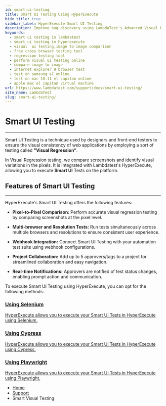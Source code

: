 ```yaml
---
id: smart-ui-testing
title: Smart UI Testing Using HyperExecute
hide_title: true
sidebar_label: HyperExecute Smart UI Testing
description: Improve bug discovery using LambdaTest's Advanced Visual UI Regression Testing. Effortlessly pinpoint visual discrepancies and regression issues in recent builds to ensure impeccable app deployment.
keywords:
  - smart ui testing in lambdatest
  - smart ui testing in hyperexecute
  - visual  ui testing,image to image comparison
  - free cross browser testing tool
  - regression testing tool
  - perform visual ui testing online
  - compare image to image
  - internet explorer 9 browser test
  - test on samsung a7 online
  - test on mac 10.11 el capitan online
  - apple mac el capitan virtual machine
url: https://www.lambdatest.com/support/docs/smart-ui-testing/
site_name: LambdaTest
slug: smart-ui-testing/
---
```


<script type="application/ld+json"
      dangerouslySetInnerHTML={{ __html: JSON.stringify({
       "@context": "https://schema.org",
        "@type": "BreadcrumbList",
        "itemListElement": [{
          "@type": "ListItem",
          "position": 1,
          "name": "LambdaTest",
          "item": "https://www.lambdatest.com"
        },{
          "@type": "ListItem",
          "position": 2,
          "name": "Support",
          "item": "https://www.lambdatest.com/support/docs/"
        },{
          "@type": "ListItem",
          "position": 3,
          "name": "Smart UI Testing",
          "item": "https://www.lambdatest.com/support/docs/smart-ui-testing/"
        }]
      })
    }}
></script>

# Smart UI Testing
---

Smart UI Testing is a technique used by designers and front-end testers to ensure the visual consistency of web applications by employing a sort of testing called **"Visual Regression"**.

In Visual Regression testing, we compare screenshots and identify visual variations in the pixels. It is integrated with Lambdatest's HyperExecute, allowing you to execute **Smart UI** Tests on the platform.

## Features of Smart UI Testing
---

HyperExecute's Smart UI Testing offers the following features:

- **Pixel-to-Pixel Comparison:** Perform accurate visual regression testing by comparing screenshots at the pixel level.

- **Multi-browser and Resolution Tests:** Run tests simultaneously across multiple browsers and resolutions to ensure consistent user experience.

- **Webhook Integration:** Connect Smart UI Testing with your automation test suite using webhook configurations.

- **Project Collaboration:** Add up to 5 approvers/tags to a project for streamlined collaboration and easy navigation.

- **Real-time Notifications:** Approvers are notified of test status changes, enabling prompt action and communication.

To execute Smart UI Testing using HyperExecute, you can opt for the following methods:

<div className="support_main">
  <a href="/support/docs/hyperexecute-smart-ui-testing-using-selenium/">
    <div className="support_inners mb-5">
      <h3>Using Selenium</h3>
      <p>HyperExecute allows you to execute your Smart UI Tests in HyperExecute using Selenium.</p>
    </div>
  </a>
  <a href = "/support/docs/hyperexecute-smart-ui-testing-using-cypress/">
    <div className="support_inners">
      <h3>Using Cypress</h3>
      <p>HyperExecute allows you to execute your Smart UI Tests in HyperExecute using Cypress.</p>
    </div>
  </a>
    <a href = "/support/docs/hyperexecute-smart-ui-test-using-playwright/">
    <div className="support_inners">
      <h3>Using Playwright</h3>
      <p>HyperExecute allows you to execute your Smart UI Tests in HyperExecute using Playwright.</p>
    </div>
  </a>
</div>



<nav aria-label="breadcrumbs">
  <ul className="breadcrumbs">
    <li className="breadcrumbs__item">
      <a className="breadcrumbs__link" href="https://www.lambdatest.com">Home</a>
    </li>
    <li className="breadcrumbs__item">
      <a className="breadcrumbs__link" href="/support/docs/">Support</a>
    </li>
    <li className="breadcrumbs__item breadcrumbs__item--active">
      <span className="breadcrumbs__link">Smart Visual Testing</span>
    </li>
  </ul>
</nav>